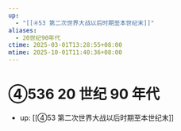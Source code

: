 ```yaml
---
up:
  - "[[④53 第二次世界大战以后时期至本世纪末]]"
aliases:
  - 20世纪90年代
ctime: 2025-03-01T13:28:55+08:00
mtime: 2025-10-01T11:40:36+08:00
---
```


# ④536 20 世纪 90 年代

- up: [[④53 第二次世界大战以后时期至本世纪末]]
